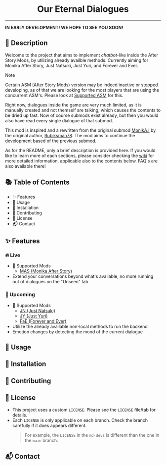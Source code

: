 <div align="center">
  <h1>Our Eternal Dialogues</h1>
</div>

---

**IN EARLY DEVELOPMENT! WE HOPE TO SEE YOU SOON!**

## 📝 Description

Welcome to the project that aims to implement _chatbot_-like inside the After Story Mods, by utilizing already availble methods. Currently aiming for Monika After Story, Just Natsuki, Just Yuri, and Forever and Ever.

> [!NOTE]
> Certain ASM (After Story Mods) version may be indeed inactive or stopped developing, as of that we are looking for the most players that are using the concurrent ASM's. Please look at [Supported ASM](https://github.com/NiskoDT/Our-Endless-Dialogues/tree/md-devs?tab=readme-ov-file#-live) for this.

Right now, dialogues inside the game are very much limited, as it is manually created and not themself are talking, which causes the contents to be dried up fast. Now of course submods exist already, but then you would also have read every single dialogue of that submod.

This mod is inspired and a rewritten from the original submod [MonikA.I](https://github.com/Rubiksman78/MonikA.I) by the original author, [Rubiksman78](https://github.com/Rubiksman78). The mod aims to continue the development based of the previous submod.

As for the README, only a brief description is provided here. If you would like to learn more of each sections, please consider checking the [wiki](https://github.com/NiskoDT/Our-Endless-Dialogues/wiki) for more detailed information, applicable also to the contents below. FAQ's are also available there!

## 📚 Table of Contents

- ✨ Features
- 🚀 Usage
- 🔧 Installation
- 🤝 Contributing
- 📜 License
- 📬 Contact

## ✨ Features

### 🔥 Live

- 🌟 Supported Mods
  - [MAS (Monika After Story)](https://github.com/Monika-After-Story/MonikaModDev)
- Extend your conversations beyond what's available, no more running out of dialogues on the "Unseen" tab

### 🎯 Upcoming

- 🌟 Supported Mods
  - [JN (Just Natsuki)](https://github.com/Just-Natsuki-Team/NatsukiModDev)
  - [JY (Just Yuri)]()
  - [FaE (Forever and Ever)](https://github.com/ForeverAndEverTeam/fae-mod)
- Utilize the already available non-local methods to run the backend
- Emotion changes by detecting the mood of the current dialogue

## 🚀 Usage

## 🔧 Installation

## 🤝 Contributing

## 📜 License

- This project uses a custom `LICENSE`. Please see the `LICENSE` file/tab for details.
- Each `LICENSE` is only applicable on each branch. Check the branch carefully if it does appears different.
  > For example, the `LICENSE` in the `md-devs` is different than the one in the `main` branch.

## 📬 Contact
